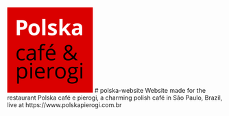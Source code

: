 <html><img width="200" src="images/logo.jpg"></html>
# polska-website
Website made for the restaurant Polska café e pierogi, a charming polish café in São Paulo, Brazil, live at https://www.polskapierogi.com.br
